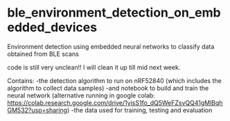 # ble_environment_detection_on_embedded_devices
Environment detection using embedded neural networks to classify data obtained from BLE scans


code is still very unclean!!
I will clean it up till mid next week. 


Contains:
-the detection algorithm to run on nRF52840 (which includes the algorithm to collect data samples)
-and notebook to build and train the neural network
(alternative running in google colab: https://colab.research.google.com/drive/1yisS1fo_dQ5WeFZsvQQ41gMlBqhGM532?usp=sharing)
-the data used for training, testing and evaluation

